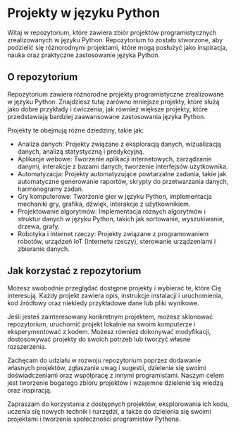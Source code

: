 # Projekty w języku Python

Witaj w repozytorium, które zawiera zbiór projektów programistycznych zrealizowanych w języku Python. Repozytorium to zostało stworzone, aby podzielić się różnorodnymi projektami, które mogą posłużyć jako inspiracja, nauka oraz praktyczne zastosowanie języka Python.

## O repozytorium

Repozytorium zawiera różnorodne projekty programistyczne zrealizowane w języku Python. Znajdziesz tutaj zarówno mniejsze projekty, które służą jako dobre przykłady i ćwiczenia, jak również większe projekty, które przedstawiają bardziej zaawansowane zastosowania języka Python.

Projekty te obejmują różne dziedziny, takie jak:

- Analiza danych: Projekty związane z eksploracją danych, wizualizacją danych, analizą statystyczną i predykcyjną.
- Aplikacje webowe: Tworzenie aplikacji internetowych, zarządzanie danymi, interakcje z bazami danych, tworzenie interfejsów użytkownika.
- Automatyzacja: Projekty automatyzujące powtarzalne zadania, takie jak automatyczne generowanie raportów, skrypty do przetwarzania danych, harmonogramy zadań.
- Gry komputerowe: Tworzenie gier w języku Python, implementacja mechaniki gry, grafika, dźwięk, interakcje z użytkownikiem.
- Projektowanie algorytmów: Implementacja różnych algorytmów i struktur danych w języku Python, takich jak sortowanie, wyszukiwanie, drzewa, grafy.
- Robotyka i Internet rzeczy: Projekty związane z programowaniem robotów, urządzeń IoT (Internetu rzeczy), sterowanie urządzeniami i zbieranie danych.

## Jak korzystać z repozytorium

Możesz swobodnie przeglądać dostępne projekty i wybierać te, które Cię interesują. Każdy projekt zawiera opis, instrukcje instalacji i uruchomienia, kod źródłowy oraz niekiedy przykładowe dane lub pliki wynikowe.

Jeśli jesteś zainteresowany konkretnym projektem, możesz sklonować repozytorium, uruchomić projekt lokalnie na swoim komputerze i eksperymentować z kodem. Możesz również dokonywać modyfikacji, dostosowywać projekty do swoich potrzeb lub tworzyć własne rozszerzenia.

Zachęcam do udziału w rozwoju repozytorium poprzez dodawanie własnych projektów, zgłaszanie uwag i sugestii, dzielenie się swoimi doświadczeniami oraz współpracę z innymi programistami. Naszym celem jest tworzenie bogatego zbioru projektów i wzajemne dzielenie się wiedzą oraz inspiracją.

Zapraszam do korzystania z dostępnych projektów, eksplorowania ich kodu, uczenia się nowych technik i narzędzi, a także do dzielenia się swoimi projektami i tworzenia społeczności programistów Pythona.

